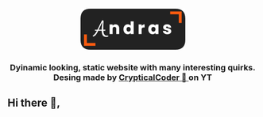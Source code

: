 <p align="center">
  <a href="https://app-secret.herokuapp.com/" target="_blank" rel="noopener noreferrer">
  <img src="https://github.com/AndrasE/raw-readme/blob/main/port-readme-img.png?raw=true">
  </a>
</p>

<h3 align="center">
Dyinamic looking, static website with many interesting quirks. 
Desing made by <a href="https://www.youtube.com/@CrypticalCoder" target="_blank" rel="noopener noreferrer"> CrypticalCoder 💯 </a> on YT
</h3>

## Hi there 👋,
